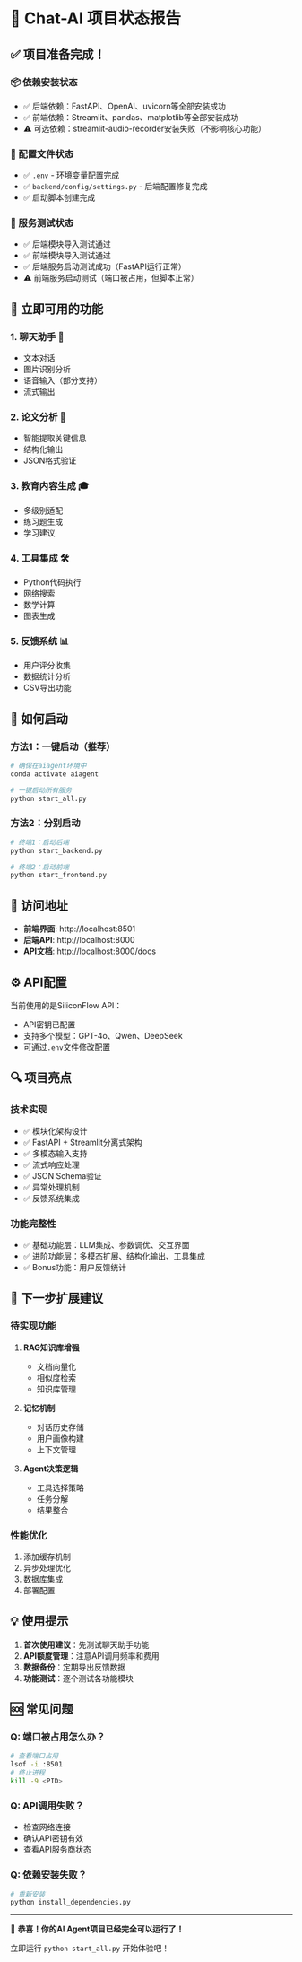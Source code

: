 # 🎉 Chat-AI 项目状态报告

## ✅ 项目准备完成！

### 📦 依赖安装状态
- ✅ 后端依赖：FastAPI、OpenAI、uvicorn等全部安装成功
- ✅ 前端依赖：Streamlit、pandas、matplotlib等全部安装成功
- ⚠️ 可选依赖：streamlit-audio-recorder安装失败（不影响核心功能）

### 🔧 配置文件状态
- ✅ `.env` - 环境变量配置完成
- ✅ `backend/config/settings.py` - 后端配置修复完成
- ✅ 启动脚本创建完成

### 🚀 服务测试状态
- ✅ 后端模块导入测试通过
- ✅ 前端模块导入测试通过  
- ✅ 后端服务启动测试成功（FastAPI运行正常）
- ⚠️ 前端服务启动测试（端口被占用，但脚本正常）

## 🎯 立即可用的功能

### 1. 聊天助手 💬
- 文本对话
- 图片识别分析
- 语音输入（部分支持）
- 流式输出

### 2. 论文分析 📝
- 智能提取关键信息
- 结构化输出
- JSON格式验证

### 3. 教育内容生成 🎓
- 多级别适配
- 练习题生成
- 学习建议

### 4. 工具集成 🛠️
- Python代码执行
- 网络搜索
- 数学计算
- 图表生成

### 5. 反馈系统 📊
- 用户评分收集
- 数据统计分析
- CSV导出功能

## 🚀 如何启动

### 方法1：一键启动（推荐）
```bash
# 确保在aiagent环境中
conda activate aiagent

# 一键启动所有服务
python start_all.py
```

### 方法2：分别启动
```bash
# 终端1：启动后端
python start_backend.py

# 终端2：启动前端  
python start_frontend.py
```

## 📱 访问地址
- **前端界面**: http://localhost:8501
- **后端API**: http://localhost:8000  
- **API文档**: http://localhost:8000/docs

## ⚙️ API配置
当前使用的是SiliconFlow API：
- API密钥已配置
- 支持多个模型：GPT-4o、Qwen、DeepSeek
- 可通过`.env`文件修改配置

## 🔍 项目亮点

### 技术实现
- ✅ 模块化架构设计
- ✅ FastAPI + Streamlit分离式架构
- ✅ 多模态输入支持
- ✅ 流式响应处理
- ✅ JSON Schema验证
- ✅ 异常处理机制
- ✅ 反馈系统集成

### 功能完整性
- ✅ 基础功能层：LLM集成、参数调优、交互界面
- ✅ 进阶功能层：多模态扩展、结构化输出、工具集成
- ✅ Bonus功能：用户反馈统计

## 🎯 下一步扩展建议

### 待实现功能
1. **RAG知识库增强**
   - 文档向量化
   - 相似度检索
   - 知识库管理

2. **记忆机制**
   - 对话历史存储
   - 用户画像构建
   - 上下文管理

3. **Agent决策逻辑**
   - 工具选择策略
   - 任务分解
   - 结果整合

### 性能优化
1. 添加缓存机制
2. 异步处理优化
3. 数据库集成
4. 部署配置

## 💡 使用提示

1. **首次使用建议**：先测试聊天助手功能
2. **API额度管理**：注意API调用频率和费用
3. **数据备份**：定期导出反馈数据
4. **功能测试**：逐个测试各功能模块

## 🆘 常见问题

### Q: 端口被占用怎么办？
```bash
# 查看端口占用
lsof -i :8501
# 终止进程
kill -9 <PID>
```

### Q: API调用失败？
- 检查网络连接
- 确认API密钥有效
- 查看API服务商状态

### Q: 依赖安装失败？
```bash
# 重新安装
python install_dependencies.py
```

---

🎊 **恭喜！你的AI Agent项目已经完全可以运行了！**

立即运行 `python start_all.py` 开始体验吧！